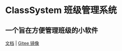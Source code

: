 # ClassSystem 班级管理系统

## 一个旨在方便管理班级的小软件

[文档](http://class-system-docs.gitee.io/) | [Gitee 镜像](https://gitee.com/class-system-docs/ClassSystem)
